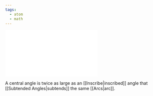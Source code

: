 ```yaml
---
tags:
  - atom
  - math
---
```

![400|center](central-angle-theorem.excalidraw.md)

A central angle is twice as large as an [[Inscribe|inscribed]] angle that [[Subtended Angles|subtends]] the same [[Arcs|arc]].